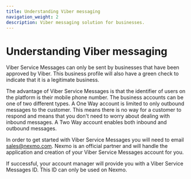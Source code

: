 ```yaml
---
title: Understanding Viber messaging
navigation_weight: 2
description: Viber messaging solution for businesses.
---
```


# Understanding Viber messaging

Viber Service Messages can only be sent by businesses that have been approved by Viber. This business profile will also have a green check to indicate that it is a legitimate business.

The advantage of Viber Service Messages is that the identifier of users on the platform is their mobile phone number. 
The business accounts can be one of two different types. A One Way account is limited to only outbound messages to the customer. 
This means there is no way for a customer to respond and means that you don't need to worry about dealing with inbound messages.
A Two Way account enables both inbound and outbound messages. 

In order to get started with Viber Service Messages you will need to email [sales@nexmo.com](mailto:sales@nexmo.com). Nexmo is an official partner and will handle the application and creation of your Viber Service Messages account for you.

If successful, your account manager will provide you with a Viber Service Messages ID. This ID can only be used on Nexmo.
